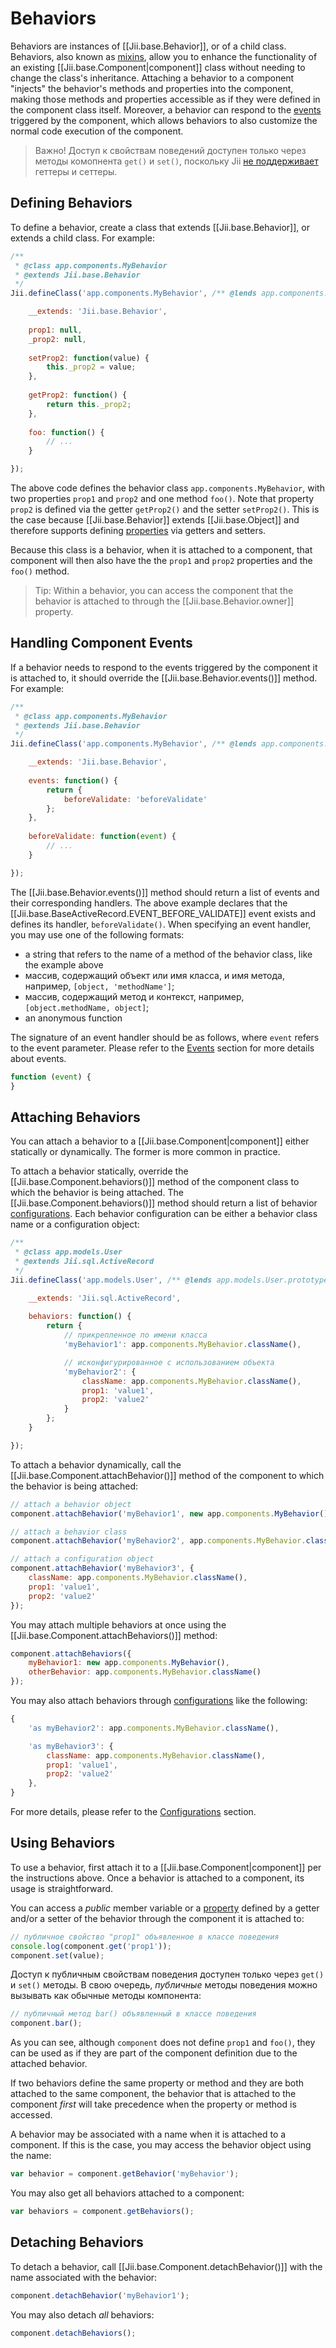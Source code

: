 Behaviors
=========

Behaviors are instances of [[Jii.base.Behavior]], or of a child class. Behaviors, also known
as [mixins](http://en.wikipedia.org/wiki/Mixin), allow you to enhance the functionality
of an existing [[Jii.base.Component|component]] class without needing to change the class's inheritance.
Attaching a behavior to a component "injects" the behavior's methods and properties into the component, making those
methods and properties accessible as if they were defined in the component class itself. Moreover, a behavior
can respond to the [events](concept-events) triggered by the component, which allows behaviors to also customize the normal
code execution of the component.

> Важно! Доступ к свойствам поведений доступен только через методы комопнента `get()` и `set()`, поскольку Jii
[не поддерживает](concept-properties) геттеры и сеттеры.

Defining Behaviors <span id="defining-behaviors"></span>
------------------

To define a behavior, create a class that extends [[Jii.base.Behavior]], or extends a child class. For example:

```js
/**
 * @class app.components.MyBehavior
 * @extends Jii.base.Behavior
 */
Jii.defineClass('app.components.MyBehavior', /** @lends app.components.MyBehavior.prototype */{

	__extends: 'Jii.base.Behavior',
	
	prop1: null,
	_prop2: null,
	
	setProp2: function(value) {
	    this._prop2 = value;
	},
	
	getProp2: function() {
	    return this._prop2;
	},
	
	foo: function() {
	    // ...
	}

});
```

The above code defines the behavior class `app.components.MyBehavior`, with two properties 
`prop1` and `prop2` and one method `foo()`. Note that property `prop2`
is defined via the getter `getProp2()` and the setter `setProp2()`. This is the case because [[Jii.base.Behavior]]
extends [[Jii.base.Object]] and therefore supports defining [properties](concept-properties) via getters and setters.

Because this class is a behavior, when it is attached to a component, that component will then also have the the `prop1` and `prop2` properties and the `foo()` method.

> Tip: Within a behavior, you can access the component that the behavior is attached to through the [[Jii.base.Behavior.owner]] property.

Handling Component Events
------------------

If a behavior needs to respond to the events triggered by the component it is attached to, it should override the
[[Jii.base.Behavior.events()]] method. For example:

```js
/**
 * @class app.components.MyBehavior
 * @extends Jii.base.Behavior
 */
Jii.defineClass('app.components.MyBehavior', /** @lends app.components.MyBehavior.prototype */{

	__extends: 'Jii.base.Behavior',
	
	events: function() {
	    return {
	        beforeValidate: 'beforeValidate'
	    };
	},
	
	beforeValidate: function(event) {
	    // ...
	}

});
```

The [[Jii.base.Behavior.events()]] method should return a list of events and their corresponding handlers.
The above example declares that the [[Jii.base.BaseActiveRecord.EVENT_BEFORE_VALIDATE]] event exists and defines
its handler, `beforeValidate()`. When specifying an event handler, you may use one of the following formats:

* a string that refers to the name of a method of the behavior class, like the example above
* массив, содержащий объект или имя класса, и имя метода, например, `[object, 'methodName']`;
* массив, содержащий метод и контекст, например, `[object.methodName, object]`;
* an anonymous function

The signature of an event handler should be as follows, where `event` refers to the event parameter. Please refer
to the [Events](concept-events) section for more details about events.

```js
function (event) {
}
```

Attaching Behaviors <span id="attaching-behaviors"></span>
-------------------

You can attach a behavior to a [[Jii.base.Component|component]] either statically or dynamically. The former is more common in practice.

To attach a behavior statically, override the [[Jii.base.Component.behaviors()]] method of the component
class to which the behavior is being attached. The [[Jii.base.Component.behaviors()]] method should return a list of
behavior [configurations](concept-configurations).
Each behavior configuration can be either a behavior class name or a configuration object:

```js
/**
 * @class app.models.User
 * @extends Jii.sql.ActiveRecord
 */
Jii.defineClass('app.models.User', /** @lends app.models.User.prototype */{

	__extends: 'Jii.sql.ActiveRecord',
	
	behaviors: function() {
	    return {
            // прикрепленное по имени класса
            'myBehavior1': app.components.MyBehavior.className(),

            // исконфигурированное с использованием объекта
            'myBehavior2': {
                className: app.components.MyBehavior.className(),
                prop1: 'value1',
                prop2: 'value2'
            }
	    };
	}

});
```

To attach a behavior dynamically, call the [[Jii.base.Component.attachBehavior()]] method of the component to
which the behavior is being attached:

```js
// attach a behavior object
component.attachBehavior('myBehavior1', new app.components.MyBehavior());

// attach a behavior class
component.attachBehavior('myBehavior2', app.components.MyBehavior.className());

// attach a configuration object
component.attachBehavior('myBehavior3', {
    className: app.components.MyBehavior.className(),
    prop1: 'value1',
    prop2: 'value2'
});
```

You may attach multiple behaviors at once using the [[Jii.base.Component.attachBehaviors()]] method:

```js
component.attachBehaviors({
    myBehavior1: new app.components.MyBehavior(),
    otherBehavior: app.components.MyBehavior.className()
});
```

You may also attach behaviors through [configurations](concept-configurations) like the following: 

```js
{
    'as myBehavior2': app.components.MyBehavior.className(),

    'as myBehavior3': {
		className: app.components.MyBehavior.className(),
		prop1: 'value1',
		prop2: 'value2'
    },
}
```

For more details,
please refer to the [Configurations](concept-configurations#configuration-format) section.

Using Behaviors <span id="using-behaviors"></span>
---------------

To use a behavior, first attach it to a [[Jii.base.Component|component]] per the instructions above.
Once a behavior is attached to a component, its usage is straightforward.

You can access a *public* member variable or a [property](concept-properties) defined by a getter and/or a setter
of the behavior through the component it is attached to:

```js
// публичное свойство "prop1" объявленное в классе поведения
console.log(component.get('prop1'));
component.set(value);
```

Доступ к публичным свойствам поведения доступен только через `get()` и `set()` методы. В свою очередь, *публичные*
методы поведения можно вызывать как обычные методы компонента:

```js
// публичный метод bar() объявленный в классе поведения
component.bar();
```

As you can see, although `component` does not define `prop1` and `foo()`, they can be used as if they are part
of the component definition due to the attached behavior.

If two behaviors define the same property or method and they are both attached to the same component,
the behavior that is attached to the component *first* will take precedence when the property or method is accessed.

A behavior may be associated with a name when it is attached to a component. If this is the case, you may
access the behavior object using the name:

```js
var behavior = component.getBehavior('myBehavior');
```

You may also get all behaviors attached to a component:

```js
var behaviors = component.getBehaviors();
```

Detaching Behaviors <span id="detaching-behaviors"></span>
-------------------

To detach a behavior, call [[Jii.base.Component.detachBehavior()]] with the name associated with the behavior:

```js
component.detachBehavior('myBehavior1');
```

You may also detach *all* behaviors:

```js
component.detachBehaviors();
```

